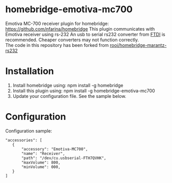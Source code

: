 # homebridge-emotiva-mc700
Emotiva MC-700 receiver plugin for homebridge: https://github.com/nfarina/homebridge
This plugin communicates with Emotiva receiver using rs-232 An usb to serial rs232 converter from [FTDI](https://www.ftdichip.com/Products/Cables/USBRS232.htm) is recommended. Cheaper converters may not function correctly.  
The code in this repository has been forked from [rooi/homebridge-marantz-rs232](https://github.com/rooi/homebridge-marantz-rs232)

# Installation

1. Install homebridge using: npm install -g homebridge
2. Install this plugin using: npm install -g homebridge-emotiva-mc700
3. Update your configuration file. See the sample below.

# Configuration

Configuration sample:

 ```
"accessories": [
    {
        "accessory": "Emotiva-MC700",
        "name": "Receiver",
        "path": "/dev/cu.usbserial-FTH7QVHK",
        "maxVolume": 800,
        "minVolume": 000,
    }
]
```

